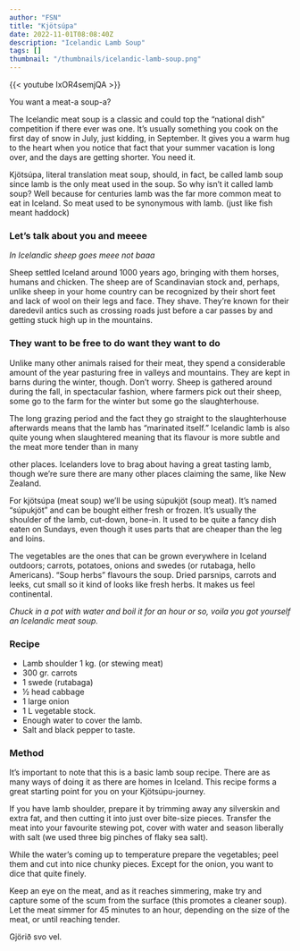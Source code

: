 ```yaml
---
author: "FSN"
title: "Kjötsúpa"
date: 2022-11-01T08:08:40Z
description: "Icelandic Lamb Soup"
tags: []
thumbnail: "/thumbnails/icelandic-lamb-soup.png"
---
```


{{< youtube IxOR4semjQA >}}

You want a meat-a soup-a?

The Icelandic meat soup is a classic and could top the “national dish” competition if there ever was one. It’s usually something you cook on the first day of snow in July, just kidding, in September. It gives you a warm hug to the heart when you notice that fact that your summer vacation is long over, and the days are getting shorter. You need it.

Kjötsúpa, literal translation meat soup, should, in fact, be called lamb soup since lamb is the only meat used in the soup. So why isn’t it called lamb soup? Well because for centuries lamb was the far more common meat to eat in Iceland. So meat used to be synonymous with lamb. (just like fish meant haddock)

### Let’s talk about you and meeee

<i>In Icelandic sheep goes meee not baaa</i>

Sheep settled Iceland around 1000 years ago, bringing with them horses, humans and chicken. The sheep are of Scandinavian stock and, perhaps, unlike sheep in your home country can be recognized by their short feet and lack of wool on their legs and face. They shave. They’re known for their daredevil antics such as crossing roads just before a car passes by and getting stuck high up in the mountains.

### They want to be free to do want they want to do

Unlike many other animals raised for their meat, they spend a considerable amount of the year pasturing free in valleys and mountains. They are kept in barns during the winter, though. Don’t worry. Sheep is gathered around during the fall, in spectacular fashion, where farmers pick out their sheep, some go to the farm for the winter but some go the slaughterhouse.

The long grazing period and the fact they go straight to the slaughterhouse afterwards means that the lamb has “marinated itself.” Icelandic lamb is also quite young when slaughtered meaning that its flavour is more subtle and the meat more tender than in many

other places. Icelanders love to brag about having a great tasting lamb, though we’re sure there are many other places claiming the same, like New Zealand.

For kjötsúpa (meat soup) we’ll be using súpukjöt (soup meat). It’s named “súpukjöt” and can be bought either fresh or frozen. It’s usually the shoulder of the lamb, cut-down, bone-in. It used to be quite a fancy dish eaten on Sundays, even though it uses parts that are cheaper than the leg and loins.

The vegetables are the ones that can be grown everywhere in Iceland outdoors; carrots, potatoes, onions and swedes (or rutabaga, hello Americans). “Soup herbs” flavours the soup. Dried parsnips, carrots and leeks, cut small so it kind of looks like fresh herbs. It makes us feel continental.

<i>Chuck in a pot with water and boil it for an hour or so, voila you got yourself an Icelandic meat soup.</i>

### Recipe

- Lamb shoulder 1 kg. (or stewing meat)
- 300 gr. carrots
- 1 swede (rutabaga)
- ½ head cabbage
- 1 large onion
- 1 L vegetable stock.
- Enough water to cover the lamb.
- Salt and black pepper to taste.

### Method

It’s important to note that this is a basic lamb soup recipe. There are as many ways of doing it as there are homes in Iceland. This recipe forms a great starting point for you on your Kjötsúpu-journey.

If you have lamb shoulder, prepare it by trimming away any silverskin and extra fat, and then cutting it into just over bite-size pieces. Transfer the meat into your favourite stewing pot, cover with water and season liberally with salt (we used three big pinches of flaky sea salt).

While the water’s coming up to temperature prepare the vegetables; peel them and cut into nice chunky pieces. Except for the onion, you want to dice that quite finely.

Keep an eye on the meat, and as it reaches simmering, make try and capture some of the scum from the surface (this promotes a cleaner soup). Let the meat simmer for 45 minutes to an hour, depending on the size of the meat, or until reaching tender.

Gjörið svo vel.
